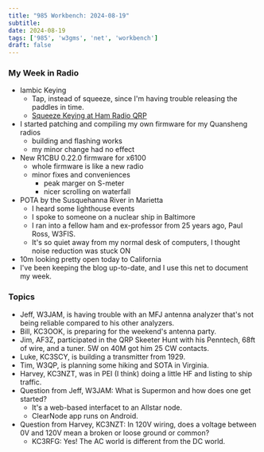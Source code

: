 ```yaml
---
title: "985 Workbench: 2024-08-19"
subtitle:
date: 2024-08-19
tags: ['985', 'w3gms', 'net', 'workbench']
draft: false
---
```


### My Week in Radio

- Iambic Keying
  - Tap, instead of squeeze,
    since I'm having trouble releasing the paddles in time.
  - [Squeeze Keying at Ham Radio QRP](https://www.hamradioqrp.com/2017/10/squeeze-keying-iambic-mode-operation.html)
- I started patching and compiling my own firmware for my Quansheng radios
  - building and flashing works
  - my minor change had no effect
- New R1CBU 0.22.0 firmware for x6100
  - whole firmware is like a new radio
  - minor fixes and conveniences
    - peak marger on S-meter
    - nicer scrolling on waterfall
- POTA by the Susquehanna River in Marietta
  - I heard some lighthouse events
  - I spoke to someone on a nuclear ship in Baltimore
  - I ran into a fellow ham and ex-professor from 25 years ago, Paul Ross, W3FIS.
  - It's so quiet away from my normal desk of computers,
    I thought noise reduction was stuck ON
- 10m looking pretty open today to California
- I've been keeping the blog up-to-date,
  and I use this net to document my week.


### Topics

- Jeff, W3JAM, is having trouble with an MFJ antenna analyzer
  that's not being reliable compared to his other analyzers.
- Bill, KC3OOK, is preparing for the weekend's antenna party.
- Jim, AF3Z, participated in the QRP Skeeter Hunt
  with his Penntech, 68ft of wire, and a tuner.
  5W on 40M got him 25 CW contacts.
- Luke, KC3SCY, is building a transmitter from 1929.
- Tim, W3QP, is planning some hiking and SOTA in Virginia.
- Harvey, KC3NZT, was in PEI (I think) doing a little HF
  and listing to ship traffic.
- Question from Jeff, W3JAM: What is Supermon and how does one get started?
  - It's a web-based interfacet to an Allstar node.
  - ClearNode app runs on Android.
- Question from Harvey, KC3NZT: In 120V wiring,
  does a voltage between 0V and 120V mean a broken or loose ground or common?
  - KC3RFG: Yes! The AC world is different from the DC world.

<!--more-->
